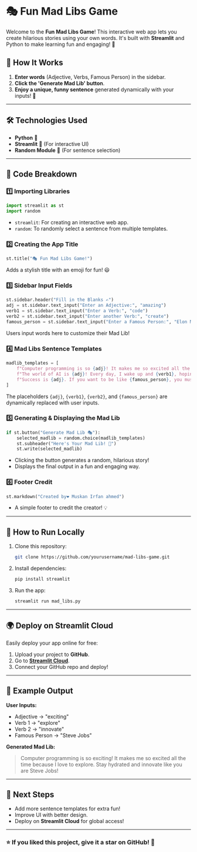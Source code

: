 # 🎭 Fun Mad Libs Game

Welcome to the **Fun Mad Libs Game**! This interactive web app lets you create hilarious stories using your own words. It's built with **Streamlit** and Python to make learning fun and engaging! 🚀

## 📌 How It Works
1. **Enter words** (Adjective, Verbs, Famous Person) in the sidebar.
2. **Click the 'Generate Mad Lib' button**.
3. **Enjoy a unique, funny sentence** generated dynamically with your inputs! 🎉

---

## 🛠️ Technologies Used
- **Python** 🐍
- **Streamlit** 🎈 (For interactive UI)
- **Random Module** 🎲 (For sentence selection)

---

## 📝 Code Breakdown

### 1️⃣ Importing Libraries
```python
import streamlit as st
import random
```
- `streamlit`: For creating an interactive web app.
- `random`: To randomly select a sentence from multiple templates.

### 2️⃣ Creating the App Title
```python
st.title("🎭 Fun Mad Libs Game!")
```
Adds a stylish title with an emoji for fun! 😃

### 3️⃣ Sidebar Input Fields
```python
st.sidebar.header("Fill in the Blanks ✍️")
adj = st.sidebar.text_input("Enter an Adjective:", "amazing")
verb1 = st.sidebar.text_input("Enter a Verb:", "code")
verb2 = st.sidebar.text_input("Enter another Verb:", "create")
famous_person = st.sidebar.text_input("Enter a Famous Person:", "Elon Musk")
```
Users input words here to customize their Mad Lib!

### 4️⃣ Mad Libs Sentence Templates
```python
madlib_templates = [
    f"Computer programming is so {adj}! It makes me so excited all the time because I love to {verb1}. Stay hydrated and {verb2} like you are {famous_person}!",
    f"The world of AI is {adj}! Every day, I wake up and {verb1}, hoping to {verb2} like {famous_person}.",
    f"Success is {adj}. If you want to be like {famous_person}, you must {verb1} every day and never forget to {verb2}!"
]
```
The placeholders `{adj}`, `{verb1}`, `{verb2}`, and `{famous_person}` are dynamically replaced with user inputs.

### 5️⃣ Generating & Displaying the Mad Lib
```python
if st.button("Generate Mad Lib 🎭"):
    selected_madlib = random.choice(madlib_templates)
    st.subheader("Here's Your Mad Lib! 🎉")
    st.write(selected_madlib)
```
- Clicking the button generates a random, hilarious story!
- Displays the final output in a fun and engaging way.

### 6️⃣ Footer Credit
```python
st.markdown("Created by❤️ Muskan Irfan ahmed")
```
- A simple footer to credit the creator! 💡

---

## 📌 How to Run Locally
1. Clone this repository:
   ```sh
   git clone https://github.com/yourusername/mad-libs-game.git
   ```
2. Install dependencies:
   ```sh
   pip install streamlit
   ```
3. Run the app:
   ```sh
   streamlit run mad_libs.py
   ```

---

## 🌍 Deploy on Streamlit Cloud
Easily deploy your app online for free:
1. Upload your project to **GitHub**.
2. Go to **[Streamlit Cloud](https://share.streamlit.io/)**.
3. Connect your GitHub repo and deploy!

---

## 🎉 Example Output
**User Inputs:**
- Adjective → "exciting"
- Verb 1 → "explore"
- Verb 2 → "innovate"
- Famous Person → "Steve Jobs"

**Generated Mad Lib:**
> Computer programming is so exciting! It makes me so excited all the time because I love to explore. Stay hydrated and innovate like you are Steve Jobs!

---

## 🚀 Next Steps
- Add more sentence templates for extra fun!
- Improve UI with better design.
- Deploy on **Streamlit Cloud** for global access!

---

### ⭐ If you liked this project, give it a star on GitHub! 🌟

